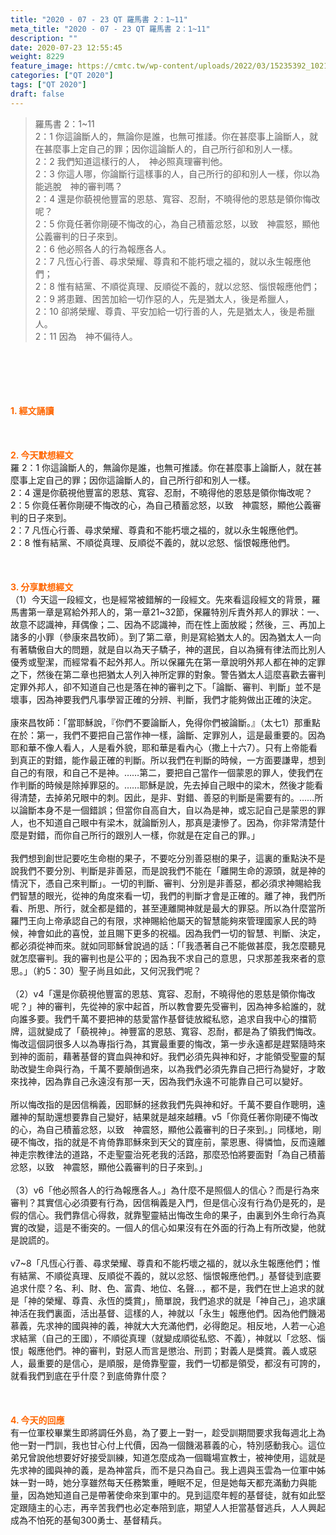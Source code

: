 ```yaml
---
title: "2020 - 07 - 23 QT 羅馬書 2：1~11"
meta_title: "2020 - 07 - 23 QT 羅馬書 2：1~11"
description: ""
date: 2020-07-23 12:55:45
weight: 8229
feature_image: https://cmtc.tw/wp-content/uploads/2022/03/15235392_10211799862337740_180693556567566654_o-1.webp
categories: ["QT 2020"]
tags: ["QT 2020"]
draft: false
---
```


<blockquote>羅馬書 2：1~11<br />
2：1 你這論斷人的，無論你是誰，也無可推諉。你在甚麼事上論斷人，就在甚麼事上定自己的罪；因你這論斷人的，自己所行卻和別人一樣。<br />
2：2 我們知道這樣行的人，　神必照真理審判他。<br />
2：3 你這人哪，你論斷行這樣事的人，自己所行的卻和別人一樣，你以為能逃脫　神的審判嗎？<br />
2：4 還是你藐視他豐富的恩慈、寬容、忍耐，不曉得他的恩慈是領你悔改呢？<br />
2：5 你竟任著你剛硬不悔改的心，為自己積蓄忿怒，以致　神震怒，顯他公義審判的日子來到。<br />
2：6 他必照各人的行為報應各人。<br />
2：7 凡恆心行善、尋求榮耀、尊貴和不能朽壞之福的，就以永生報應他們；<br />
2：8 惟有結黨、不順從真理、反順從不義的，就以忿怒、惱恨報應他們；<br />
2：9 將患難、困苦加給一切作惡的人，先是猶太人，後是希臘人，<br />
2：10 卻將榮耀、尊貴、平安加給一切行善的人，先是猶太人，後是希臘人。<br />
2：11 因為　神不偏待人。</blockquote><br />
&nbsp;<br />
<br />
&nbsp;<br />
<br />
<span style="color: #ff6600;"><strong>1. </strong><strong>經文誦讀</strong></span><br />
<br />
<span style="color: #ff6600;"><strong> </strong></span><br />
<br />
<span style="color: #ff6600;"><strong>2. 今天默想</strong><strong>經文<br />
</strong></span>羅 2：1 你這論斷人的，無論你是誰，也無可推諉。你在甚麼事上論斷人，就在甚麼事上定自己的罪；因你這論斷人的，自己所行卻和別人一樣。<br />
2：4 還是你藐視他豐富的恩慈、寬容、忍耐，不曉得他的恩慈是領你悔改呢？<br />
2：5 你竟任著你剛硬不悔改的心，為自己積蓄忿怒，以致　神震怒，顯他公義審判的日子來到。<br />
2：7 凡恆心行善、尋求榮耀、尊貴和不能朽壞之福的，就以永生報應他們。<br />
2：8 惟有結黨、不順從真理、反順從不義的，就以忿怒、惱恨報應他們。<br />
<br />
&nbsp;<br />
<br />
<span style="color: #ff6600;"><strong>3. 分享默想經文<br />
</strong></span>（1）今天這一段經文，也是經常被錯解的一段經文。先來看這段經文的背景，羅馬書第一章是寫給外邦人的，第一章21~32節，保羅特別斥責外邦人的罪狀：一、故意不認識神，拜偶像；二、因為不認識神，而在性上面放縱；然後，三、再加上諸多的小罪（參康來昌牧師）。到了第二章，則是寫給猶太人的。因為猶太人一向有著驕傲自大的問題，就是自以為天子驕子，神的選民，自以為擁有律法而比別人優秀或聖潔，而經常看不起外邦人。所以保羅先在第一章說明外邦人都在神的定罪之下，然後在第二章也把猶太人列入神所定罪的對象。警告猶太人這麼喜歡去審判定罪外邦人，卻不知道自己也是落在神的審判之下。「論斷、審判、判斷」並不是壞事，因為神要我們凡事學習正確的分辨、判斷，我們才能夠做出正確的決定。<br />
<br />
康來昌牧師：「當耶穌說，『你們不要論斷人，免得你們被論斷。』（太七1）那重點在於：第一，我們不要把自己當作神一樣，論斷、定罪別人，這是最重要的。因為耶和華不像人看人，人是看外貌，耶和華是看內心（撒上十六7）。只有上帝能看到真正的對錯，能作最正確的判斷。所以我們在判斷的時候，一方面要謙卑，想到自己的有限，和自己不是神。……第二，要把自己當作一個蒙恩的罪人，使我們在作判斷的時候是除掉罪惡的。……耶穌是說，先去掉自己眼中的梁木，然後才能看得清楚，去掉弟兄眼中的刺。因此，是非、對錯、善惡的判斷是需要有的。……所以論斷本身不是一個錯誤；但當你自高自大，自以為是神，或忘記自己是蒙恩的罪人，也不知道自己眼中有梁木，就論斷別人，那真是淒慘了。因為，你非常清楚什麼是對錯，而你自己所行的跟別人一樣，你就是在定自己的罪。」<br />
<br />
我們想到創世記要吃生命樹的果子，不要吃分別善惡樹的果子，這裏的重點決不是說我們不要分別、判斷是非善惡，而是說我們不能在「離開生命的源頭，就是神的情況下，憑自己來判斷」。一切的判斷、審判、分別是非善惡，都必須求神賜給我們智慧的眼光，從神的角度來看一切，我們的判斷才會是正確的。離了神，我們所看、所思、所行，就全都是錯的，甚至連離開神就是最大的罪惡。所以為什麼當所羅門王向上帝承認自己的有限，求神賜給他屬天的智慧能夠來管理國家人民的時候，神會如此的喜悅，並且賜下更多的祝福。因為我們一切的智慧、判斷、決定，都必須從神而來。就如同耶穌曾說過的話：「「我憑著自己不能做甚麼，我怎麼聽見就怎麼審判。我的審判也是公平的；因為我不求自己的意思，只求那差我來者的意思。」（約5：30）聖子尚且如此，又何況我們呢？<br />
<br />
（2）v4「還是你藐視他豐富的恩慈、寬容、忍耐，不曉得他的恩慈是領你悔改呢？」神的審判，先從神的家中起首，所以教會要先受審判，因為神多給誰的，就向誰多要。我們千萬不要把神的慈愛當作基督徒放縱私慾，追求自我中心的擋箭牌，這就變成了「藐視神」。神豐富的恩慈、寬容、忍耐，都是為了領我們悔改。悔改這個詞很多人以為專指行為，其實最重要的悔改，第一步永遠都是趕緊隨時來到神的面前，藉著基督的寶血與神和好。我們必須先與神和好，才能領受聖靈的幫助改變生命與行為，千萬不要顛倒過來，以為我們必須先靠自己把行為變好，才敢來找神，因為靠自己永遠沒有那一天，因為我們永遠不可能靠自己可以變好。<br />
<br />
所以悔改指的是因信稱義，因耶穌的拯救我們先與神和好。千萬不要自作聰明，遠離神的幫助還想要靠自己變好，結果就是越來越糟。v5「你竟任著你剛硬不悔改的心，為自己積蓄忿怒，以致　神震怒，顯他公義審判的日子來到。」同樣地，剛硬不悔改，指的就是不肯倚靠耶穌來到天父的寶座前，蒙恩惠、得憐恤，反而遠離神走宗教律法的道路，不走聖靈治死老我的活路，那麼恐怕將要面對「為自己積蓄忿怒，以致　神震怒，顯他公義審判的日子來到。」<br />
<br />
（3）v6「他必照各人的行為報應各人。」為什麼不是照個人的信心？而是行為來審判？其實信心必須要有行為，因信稱義是入門，但是信心沒有行為仍是死的，是假的信心。我們靠信心得救，就靠聖靈結出悔改生命的果子，由裏到外生命行為真實的改變，這是不衝突的。一個人的信心如果沒有在外面的行為上有所改變，他就是說謊的。<br />
<br />
v7~8「凡恆心行善、尋求榮耀、尊貴和不能朽壞之福的，就以永生報應他們；惟有結黨、不順從真理、反順從不義的，就以忿怒、惱恨報應他們。」基督徒到底要追求什麼？名、利、財、色、富貴、地位、名聲…，都不是，我們在世上追求的就是「神的榮耀、尊貴、永恆的獎賞」，簡單說，我們追求的就是「神自己」，追求讓神活在我們裏面，活出基督、這樣的人，神就以「永生」報應他們。因為他們饑渴慕義，先求神的國與神的義，神就大大充滿他們，必得飽足。相反地，人若一心追求結黨（自己的王國），不順從真理（就變成順從私慾、不義），神就以「忿怒、惱恨」報應他們。神的審判，對惡人而言是懲治、刑罰；對義人是獎賞。義人或惡人，最重要的是信心，是順服，是倚靠聖靈，我們一切都是領受，都沒有可誇的，就看我們到底在乎什麼？到底倚靠什麼？<br />
<br />
&nbsp;<br />
<br />
<span style="color: #ff6600;"><strong>4. 今天的回應<br />
</strong></span>有一位軍校畢業生即將調任外島，為了要上一對一，趁受訓期間要求我每週北上為他一對一門訓，我也甘心付上代價，因為一個饑渴慕義的心，特別感動我心。這位弟兄曾說他想要好好接受訓練，知道怎麼成為一個職場宣教士，被神使用，這就是先求神的國與神的義，是為神當兵，而不是只為自己。我上週與玉雲為一位軍中姊妹一對一時，她分享雖然每天任務繁重，睡眠不足，但是她每天都充滿動力與能量，因為她知道自己是帶著使命來到軍中的。見到這麼年輕的基督徒，就有如此堅定跟隨主的心志，再辛苦我們也必定奉陪到底，期望人人拒當基督逃兵，人人興起成為不怕死的基甸300勇士、基督精兵。<br />
<br />
&nbsp;
        